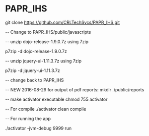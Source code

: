 # PAPR_IHS

git clone https://github.com/CRLTechSvcs/PAPR_IHS.git

-- Change to PAPR_IHS/public/javascripts

-- unzip dojo-release-1.9.0.7z using 7zip

 p7zip -d dojo-release-1.9.0.7z

-- unzip jquery-ui-1.11.3.7z using 7zip

 p7zip -d jquery-ui-1.11.3.7z

-- change back to PAPR_IHS

-- NEW 2016-08-29 for output of pdf reports:
mkdir ./public/reports

-- make activator executable
chmod 755 activator

-- For compile
./activator clean compile

-- For running the app

./activator -jvm-debug 9999 run


